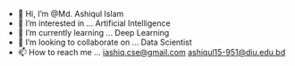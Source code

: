 - 👋 Hi, I’m @Md. Ashiqul Islam
- 👀 I’m interested in ... Artificial Intelligence
- 🌱 I’m currently learning ... Deep Learning
- 💞️ I’m looking to collaborate on ... Data Scientist
- 📫 How to reach me ... 
                        iashiq.cse@gmail.com
                        ashiqul15-951@diu.edu.bd
                        

<!---
Ashiqul-CSE/Ashiqul-CSE is a ✨ special ✨ repository because its `README.md` (this file) appears on your GitHub profile.
You can click the Preview link to take a look at your changes.
--->
